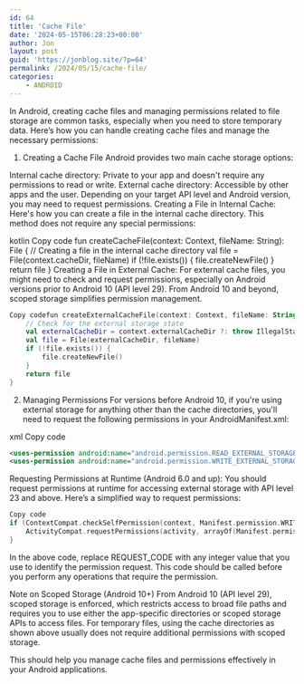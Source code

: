 ```yaml
---
id: 64
title: 'Cache File'
date: '2024-05-15T06:28:23+00:00'
author: Jon
layout: post
guid: 'https://jonblog.site/?p=64'
permalink: /2024/05/15/cache-file/
categories:
    - ANDROID
---
```


In Android, creating cache files and managing permissions related to file storage are common tasks, especially when you need to store temporary data. Here’s how you can handle creating cache files and manage the necessary permissions:

1. Creating a Cache File Android provides two main cache storage options:

Internal cache directory: Private to your app and doesn't require any permissions to read or write. External cache directory: Accessible by other apps and the user. Depending on your target API level and Android version, you may need to request permissions. Creating a File in Internal Cache: Here's how you can create a file in the internal cache directory. This method does not require any special permissions:

kotlin Copy code fun createCacheFile(context: Context, fileName: String): File { // Creating a file in the internal cache directory val file = File(context.cacheDir, fileName) if (!file.exists()) { file.createNewFile() } return file } Creating a File in External Cache: For external cache files, you might need to check and request permissions, especially on Android versions prior to Android 10 (API level 29). From Android 10 and beyond, scoped storage simplifies permission management.

```kotlin
Copy codefun createExternalCacheFile(context: Context, fileName: String): File {
    // Check for the external storage state
    val externalCacheDir = context.externalCacheDir ?: throw IllegalStateException("External cache is not available")
    val file = File(externalCacheDir, fileName)
    if (!file.exists()) {
        file.createNewFile()
    }
    return file
}
```

2. Managing Permissions For versions before Android 10, if you're using external storage for anything other than the cache directories, you'll need to request the following permissions in your AndroidManifest.xml:

xml Copy code

```xml
<uses-permission android:name="android.permission.READ_EXTERNAL_STORAGE"/>
<uses-permission android:name="android.permission.WRITE_EXTERNAL_STORAGE"/>
```

Requesting Permissions at Runtime (Android 6.0 and up): You should request permissions at runtime for accessing external storage with API level 23 and above. Here’s a simplified way to request permissions:

```kotlin
Copy code
if (ContextCompat.checkSelfPermission(context, Manifest.permission.WRITE_EXTERNAL_STORAGE) != PackageManager.PERMISSION_GRANTED) {
    ActivityCompat.requestPermissions(activity, arrayOf(Manifest.permission.WRITE_EXTERNAL_STORAGE), REQUEST_CODE)
}
```

In the above code, replace REQUEST_CODE with any integer value that you use to identify the permission request. This code should be called before you perform any operations that require the permission.

Note on Scoped Storage (Android 10+) From Android 10 (API level 29), scoped storage is enforced, which restricts access to broad file paths and requires you to use either the app-specific directories or scoped storage APIs to access files. For temporary files, using the cache directories as shown above usually does not require additional permissions with scoped storage.

This should help you manage cache files and permissions effectively in your Android applications.